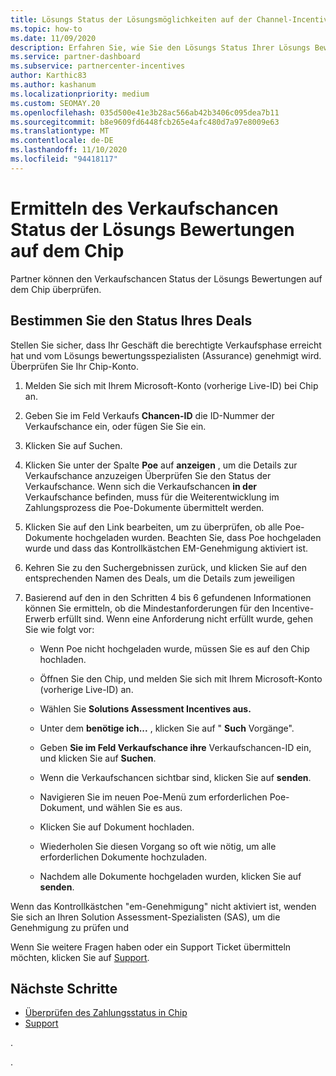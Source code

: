 ```yaml
---
title: Lösungs Status der Lösungsmöglichkeiten auf der Channel-Incentive-Plattform (Chip)
ms.topic: how-to
ms.date: 11/09/2020
description: Erfahren Sie, wie Sie den Lösungs Status Ihrer Lösungs Bewertungen auf dem Chip finden.
ms.service: partner-dashboard
ms.subservice: partnercenter-incentives
author: Karthic83
ms.author: kashanum
ms.localizationpriority: medium
ms.custom: SEOMAY.20
ms.openlocfilehash: 035d500e41e3b28ac566ab42b3406c095dea7b11
ms.sourcegitcommit: b8e9609fd6448fcb265e4afc480d7a97e8009e63
ms.translationtype: MT
ms.contentlocale: de-DE
ms.lasthandoff: 11/10/2020
ms.locfileid: "94418117"
---
```

# <a name="find-your-solution-assessments-opportunity-status-on-chip"></a>Ermitteln des Verkaufschancen Status der Lösungs Bewertungen auf dem Chip

Partner können den Verkaufschancen Status der Lösungs Bewertungen auf dem Chip überprüfen.

## <a name="determine-the-status-of-your-deal"></a>Bestimmen Sie den Status Ihres Deals

Stellen Sie sicher, dass Ihr Geschäft die berechtigte Verkaufsphase erreicht hat und vom Lösungs bewertungsspezialisten (Assurance) genehmigt wird. Überprüfen Sie Ihr Chip-Konto.

1. Melden Sie sich mit Ihrem Microsoft-Konto (vorherige Live-ID) bei Chip an.
1. Geben Sie im Feld Verkaufs **Chancen-ID** die ID-Nummer der Verkaufschance ein, oder fügen Sie Sie ein.
3. Klicken Sie auf Suchen.

1. Klicken Sie unter der Spalte **Poe** auf **anzeigen** , um die Details zur Verkaufschance anzuzeigen Überprüfen Sie den Status der Verkaufschance. Wenn sich die Verkaufschancen **in der** Verkaufschance befinden, muss für die Weiterentwicklung im Zahlungsprozess die Poe-Dokumente übermittelt werden.
 
1. Klicken Sie auf den Link bearbeiten, um zu überprüfen, ob alle Poe-Dokumente hochgeladen wurden. Beachten Sie, dass Poe hochgeladen wurde und dass das Kontrollkästchen EM-Genehmigung aktiviert ist.
 
1. Kehren Sie zu den Suchergebnissen zurück, und klicken Sie auf den entsprechenden Namen des Deals, um die Details zum jeweiligen 

1. Basierend auf den in den Schritten 4 bis 6 gefundenen Informationen können Sie ermitteln, ob die Mindestanforderungen für den Incentive-Erwerb erfüllt sind. Wenn eine Anforderung nicht erfüllt wurde, gehen Sie wie folgt vor:
 
     - Wenn Poe nicht hochgeladen wurde, müssen Sie es auf den Chip hochladen.
 
     - Öffnen Sie den Chip, und melden Sie sich mit Ihrem Microsoft-Konto (vorherige Live-ID) an.
 
     - Wählen Sie **Solutions Assessment Incentives aus.**

     - Unter dem **benötige ich...** , klicken Sie auf " **Such** Vorgänge".

     - Geben **Sie im Feld Verkaufschance ihre** Verkaufschancen-ID ein, und klicken Sie auf **Suchen**.

     - Wenn die Verkaufschancen sichtbar sind, klicken Sie auf **senden**.
  
     - Navigieren Sie im neuen Poe-Menü zum erforderlichen Poe-Dokument, und wählen Sie es aus.

     - Klicken Sie auf Dokument hochladen.

     - Wiederholen Sie diesen Vorgang so oft wie nötig, um alle erforderlichen Dokumente hochzuladen.

     - Nachdem alle Dokumente hochgeladen wurden, klicken Sie auf **senden**.

Wenn das Kontrollkästchen "em-Genehmigung" nicht aktiviert ist, wenden Sie sich an Ihren Solution Assessment-Spezialisten (SAS), um die Genehmigung zu prüfen und
 
Wenn Sie weitere Fragen haben oder ein Support Ticket übermitteln möchten, klicken Sie auf [Support](report-problems-with-partner-center.md).

## <a name="next-steps"></a>Nächste Schritte

- [Überprüfen des Zahlungsstatus in Chip](chip-payment-status.md)
- [Support](report-problems-with-partner-center.md)

.




.





